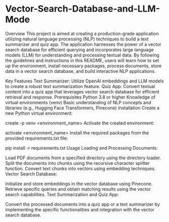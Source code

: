 # Vector-Search-Database-and-LLM-Mode

Overview
This project is aimed at creating a production-grade application utilizing natural language processing (NLP) techniques to build a text summarizer and quiz app. The application harnesses the power of a vector search database for efficient querying and incorporates large language models (LLM) for understanding and processing textual data. By following the guidelines and instructions in this README, users will learn how to set up the environment, install necessary packages, process documents, store data in a vector search database, and build interactive NLP applications.

Key Features
Text Summarizer: Utilize OpenAI embeddings and LLM models to create a robust text summarization feature.
Quiz App: Convert textual content into a quiz app that leverages vector search database for efficient retrieval and response.
Prerequisites
Python 3.8 or higher
Knowledge of virtual environments (venv)
Basic understanding of NLP concepts and libraries (e.g., Hugging Face Transformers, Pinecone)
Installation
Create a new Python virtual environment:

create -p venv <environment_name>
Activate the created environment:

activate <environment_name>
Install the required packages from the provided requirements.txt file:

pip install -r requirements.txt
Usage
Loading and Processing Documents:

Load PDF documents from a specified directory using the directory loader.
Split the documents into chunks using the recursive character splitter function.
Convert text chunks into vectors using embedding techniques.
Vector Search Database:

Initialize and store embeddings in the vector database using Pinecone.
Retrieve specific queries and obtain matching results using the vector search capabilities.
Text Summarization and Quiz App:

Convert the processed documents into a quiz app or a text summarizer by implementing the specific functionalities and integration with the vector search database.
